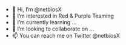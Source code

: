 - 👋 Hi, I’m @netbiosX
- 👀 I’m interested in Red & Purple Teaming
- 🌱 I’m currently learning ...
- 💞️ I’m looking to collaborate on ...
- 📫 You can reach me on Twitter @netbiosX

<!---
netbiosX/netbiosX is a ✨ special ✨ repository because its `README.md` (this file) appears on your GitHub profile.
You can click the Preview link to take a look at your changes.
--->
